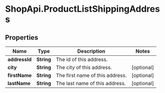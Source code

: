 # ShopApi.ProductListShippingAddress

## Properties
Name | Type | Description | Notes
------------ | ------------- | ------------- | -------------
**addressId** | **String** | The id of this address. | 
**city** | **String** | The city of this address. | [optional] 
**firstName** | **String** | The first name of this address. | [optional] 
**lastName** | **String** | The last name of this address. | [optional] 


